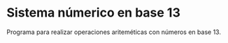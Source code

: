# Sistema númerico en base 13
Programa para realizar operaciones ariteméticas con números en base 13.
